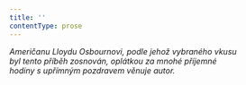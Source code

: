 ```yaml
---
title: ''
contentType: prose
---
```


_Američanu Lloydu Osbournovi, podle jehož vybraného vkusu  
byl tento příběh zosnován, oplátkou za mnohé příjemné  
hodiny s upřímným pozdravem věnuje autor._
